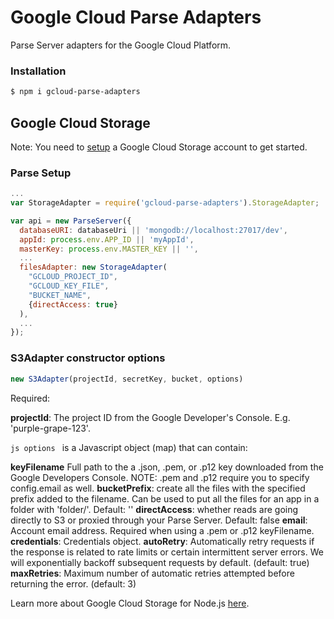 # Google Cloud Parse Adapters
Parse Server adapters for the Google Cloud Platform.

### Installation

```sh
$ npm i gcloud-parse-adapters
```

## Google Cloud Storage

Note: You need to [setup][storagesetup] a Google Cloud Storage account to get started.

### Parse Setup

```js
...
var StorageAdapter = require('gcloud-parse-adapters').StorageAdapter;

var api = new ParseServer({
  databaseURI: databaseUri || 'mongodb://localhost:27017/dev',
  appId: process.env.APP_ID || 'myAppId',
  masterKey: process.env.MASTER_KEY || '',
  ...
  filesAdapter: new StorageAdapter(
    "GCLOUD_PROJECT_ID",
    "GCLOUD_KEY_FILE",
    "BUCKET_NAME",
    {directAccess: true}
  ), 
  ...
});
```

### S3Adapter constructor options

```js 
new S3Adapter(projectId, secretKey, bucket, options)
```

Required:

**projectId**: The project ID from the Google Developer's Console. E.g. 'purple-grape-123'.

```js options ``` is a Javascript object (map) that can contain:

**keyFilename** Full path to the a .json, .pem, or .p12 key downloaded from the Google Developers Console. NOTE: .pem and .p12 require you to specify config.email as well.
**bucketPrefix**: create all the files with the specified prefix added to the filename. Can be used to put all the files for an app in a folder with 'folder/'. Default: ''
**directAccess**: whether reads are going directly to S3 or proxied through your Parse Server. Default: false
**email**: Account email address. Required when using a .pem or .p12 keyFilename.
**credentials**: Credentials object.
**autoRetry**: Automatically retry requests if the response is related to rate limits or certain intermittent server errors. We will exponentially backoff subsequent requests by default. (default: true)
**maxRetries**: Maximum number of automatic retries attempted before returning the error. (default: 3)

Learn more about Google Cloud Storage for Node.js [here][more].

[storagesetup]: https://cloud.google.com/storage/docs/signup
[more]: https://googlecloudplatform.github.io/gcloud-node/#/docs/v0.28.0/storage
